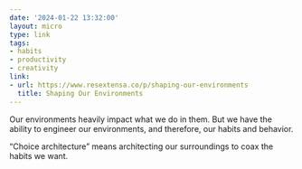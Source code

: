 ```yaml
---
date: '2024-01-22 13:32:00'
layout: micro
type: link
tags:
- habits
- productivity
- creativity
link:
- url: https://www.resextensa.co/p/shaping-our-environments
  title: Shaping Our Environments
---
```


Our environments heavily impact what we do in them. But we have the ability to engineer our environments, and therefore, our habits and behavior.

“Choice architecture” means architecting our surroundings to coax the habits we want.
